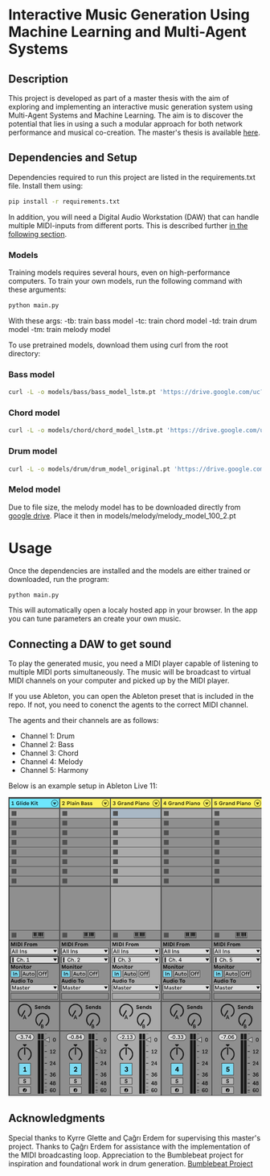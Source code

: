 # Interactive Music Generation Using Machine Learning and Multi-Agent Systems

## Description
This project is developed as part of a master thesis with the aim of exploring and implementing an interactive music generation system using Multi-Agent Systems and Machine Learning. The aim is to discover the potential that lies in using a such a modular approach for both network performance and musical co-creation. The master's thesis is available [here](Thesis.pdf).

## Dependencies and Setup
Dependencies required to run this project are listed in the requirements.txt file. Install them using:
```bash
pip install -r requirements.txt
```

In addition, you will need a Digital Audio Workstation (DAW) that can handle multiple MIDI-inputs from different ports. This is described further [in the following section](#connecting-a-daw-to-get-sound).


### Models
Training models requires several hours, even on high-performance computers. To train your own models, run the following command with these arguments:
```bash
python main.py
```
With these args:
-tb: train bass model
-tc: train chord model
-td: train drum model
-tm: train melody model

To use pretrained models, download them using curl from the root directory:

### Bass model
```bash 
curl -L -o models/bass/bass_model_lstm.pt 'https://drive.google.com/uc?export=download&id=1z7mMV1z6KoGCzMlxXFPF9ejjAYEAj8Tx'
```

### Chord model
```bash 
curl -L -o models/chord/chord_model_lstm.pt 'https://drive.google.com/uc?export=download&id=1CYmf337orKY2R6gLCF9TW2NL1TFcu6Xq'
```

### Drum model
```bash 
curl -L -o models/drum/drum_model_original.pt 'https://drive.google.com/uc?export=download&id=1HQJVvIPPcuVBttWCIjpif5hNQn1hLKR2'
```

### Melod model
Due to file size, the melody model has to be downloaded directly from [google drive](https://drive.google.com/uc?export=download&id=1mmlUuVGOKdM5y1nBTT1LWi3wl9SVHUmz).
Place it then in models/melody/melody_model_100_2.pt

# Usage
Once the dependencies are installed and the models are either trained or downloaded, run the program:
```bash
python main.py
```
This will automatically open a localy hosted app in your browser. In the app you can tune parameters an create your own music.

## Connecting a DAW to get sound
To play the generated music, you need a MIDI player capable of listening to multiple MIDI ports simultaneously. The music will be broadcast to virtual MIDI channels on your computer and picked up by the MIDI player.

If you use Ableton, you can open the Ableton preset that is included in the repo. If not, you need to conenct the agents to the correct MIDI channel.

The agents and their channels are as follows:

- Channel 1: Drum
- Channel 2: Bass
- Channel 3: Chord
- Channel 4: Melody
- Channel 5: Harmony

Below is an example setup in Ableton Live 11:

![Image of ableton setup](media/ableton_setup.png)




## Acknowledgments
Special thanks to Kyrre Glette and Çağrı Erdem for supervising this master's project.
Thanks to Çağrı Erdem for assistance with the implementation of the MIDI broadcasting loop.
Appreciation to the Bumblebeat project for inspiration and foundational work in drum generation.
[Bumblebeat Project](https://github.com/thomasgnuttall/bumblebeat/tree/master)